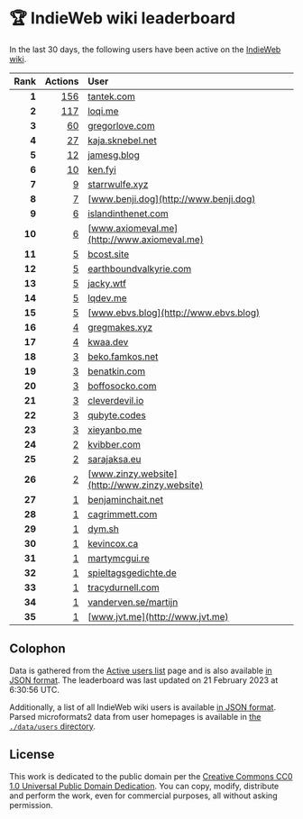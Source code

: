 # 🏆 IndieWeb wiki leaderboard

In the last 30 days, the following users have been active on the [IndieWeb wiki](https://indieweb.org).

| Rank | Actions | User |
|-----:|--------:|:-----|
| **1** | [156](https://indieweb.org/Special:Contributions/Tantek.com) | [tantek.com](http://tantek.com) |
| **2** | [117](https://indieweb.org/Special:Contributions/Loqi.me) | [loqi.me](http://loqi.me) |
| **3** | [60](https://indieweb.org/Special:Contributions/Gregorlove.com) | [gregorlove.com](http://gregorlove.com) |
| **4** | [27](https://indieweb.org/Special:Contributions/Kaja.sknebel.net) | [kaja.sknebel.net](http://kaja.sknebel.net) |
| **5** | [12](https://indieweb.org/Special:Contributions/Jamesg.blog) | [jamesg.blog](http://jamesg.blog) |
| **6** | [10](https://indieweb.org/Special:Contributions/Ken.fyi) | [ken.fyi](http://ken.fyi) |
| **7** | [9](https://indieweb.org/Special:Contributions/Starrwulfe.xyz) | [starrwulfe.xyz](http://starrwulfe.xyz) |
| **8** | [7](https://indieweb.org/Special:Contributions/Www.benji.dog) | [www.benji.dog](http://www.benji.dog) |
| **9** | [6](https://indieweb.org/Special:Contributions/Islandinthenet.com) | [islandinthenet.com](http://islandinthenet.com) |
| **10** | [6](https://indieweb.org/Special:Contributions/Www.axiomeval.me) | [www.axiomeval.me](http://www.axiomeval.me) |
| **11** | [5](https://indieweb.org/Special:Contributions/Bcost.site) | [bcost.site](http://bcost.site) |
| **12** | [5](https://indieweb.org/Special:Contributions/Earthboundvalkyrie.com) | [earthboundvalkyrie.com](http://earthboundvalkyrie.com) |
| **13** | [5](https://indieweb.org/Special:Contributions/Jacky.wtf) | [jacky.wtf](http://jacky.wtf) |
| **14** | [5](https://indieweb.org/Special:Contributions/Lqdev.me) | [lqdev.me](http://lqdev.me) |
| **15** | [5](https://indieweb.org/Special:Contributions/Www.ebvs.blog) | [www.ebvs.blog](http://www.ebvs.blog) |
| **16** | [4](https://indieweb.org/Special:Contributions/Gregmakes.xyz) | [gregmakes.xyz](http://gregmakes.xyz) |
| **17** | [4](https://indieweb.org/Special:Contributions/Kwaa.dev) | [kwaa.dev](http://kwaa.dev) |
| **18** | [3](https://indieweb.org/Special:Contributions/Beko.famkos.net) | [beko.famkos.net](http://beko.famkos.net) |
| **19** | [3](https://indieweb.org/Special:Contributions/Benatkin.com) | [benatkin.com](http://benatkin.com) |
| **20** | [3](https://indieweb.org/Special:Contributions/Boffosocko.com) | [boffosocko.com](http://boffosocko.com) |
| **21** | [3](https://indieweb.org/Special:Contributions/Cleverdevil.io) | [cleverdevil.io](http://cleverdevil.io) |
| **22** | [3](https://indieweb.org/Special:Contributions/Qubyte.codes) | [qubyte.codes](http://qubyte.codes) |
| **23** | [3](https://indieweb.org/Special:Contributions/Xieyanbo.me) | [xieyanbo.me](http://xieyanbo.me) |
| **24** | [2](https://indieweb.org/Special:Contributions/Kvibber.com) | [kvibber.com](http://kvibber.com) |
| **25** | [2](https://indieweb.org/Special:Contributions/Sarajaksa.eu) | [sarajaksa.eu](http://sarajaksa.eu) |
| **26** | [2](https://indieweb.org/Special:Contributions/Www.zinzy.website) | [www.zinzy.website](http://www.zinzy.website) |
| **27** | [1](https://indieweb.org/Special:Contributions/Benjaminchait.net) | [benjaminchait.net](http://benjaminchait.net) |
| **28** | [1](https://indieweb.org/Special:Contributions/Cagrimmett.com) | [cagrimmett.com](http://cagrimmett.com) |
| **29** | [1](https://indieweb.org/Special:Contributions/Dym.sh) | [dym.sh](http://dym.sh) |
| **30** | [1](https://indieweb.org/Special:Contributions/Kevincox.ca) | [kevincox.ca](http://kevincox.ca) |
| **31** | [1](https://indieweb.org/Special:Contributions/Martymcgui.re) | [martymcgui.re](http://martymcgui.re) |
| **32** | [1](https://indieweb.org/Special:Contributions/Spieltagsgedichte.de) | [spieltagsgedichte.de](http://spieltagsgedichte.de) |
| **33** | [1](https://indieweb.org/Special:Contributions/Tracydurnell.com) | [tracydurnell.com](http://tracydurnell.com) |
| **34** | [1](https://indieweb.org/Special:Contributions/Vanderven.se_martijn) | [vanderven.se/martijn](http://vanderven.se/martijn) |
| **35** | [1](https://indieweb.org/Special:Contributions/Www.jvt.me) | [www.jvt.me](http://www.jvt.me) |


## Colophon

Data is gathered from the [Active users list](https://indieweb.org/Special:ActiveUsers) page and is also available [in JSON format](https://github.com/jgarber623/indieweb-wiki-leaderboard/blob/main/data/leaderboard.json). The leaderboard was last updated on 21 February 2023 at 6:30:56 UTC.

Additionally, a list of all IndieWeb wiki users is available [in JSON format](https://github.com/jgarber623/indieweb-wiki-leaderboard/blob/main/data/users.json). Parsed microformats2 data from user homepages is available in [the `./data/users` directory](https://github.com/jgarber623/indieweb-wiki-leaderboard/blob/main/data/users).

## License

This work is dedicated to the public domain per the [Creative Commons CC0 1.0 Universal Public Domain Dedication](https://creativecommons.org/publicdomain/zero/1.0/). You can copy, modify, distribute and perform the work, even for commercial purposes, all without asking permission.
